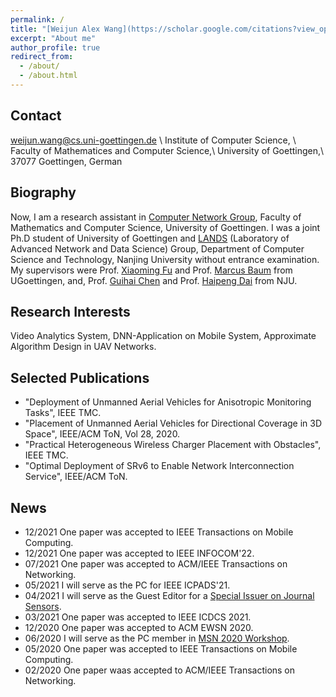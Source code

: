 ```yaml
---
permalink: /
title: "[Weijun Alex Wang](https://scholar.google.com/citations?view_op=list_works&hl=en&user=ApKD824AAAAJ)"
excerpt: "About me"
author_profile: true
redirect_from: 
  - /about/
  - /about.html
---
```

Contact
-----
weijun.wang@cs.uni-goettingen.de \\
Institute of Computer Science, \\
Faculty of Mathematices and Computer Science,\\
University of Goettingen,\\
37077 Goettingen, German
         
Biography
-----
Now, I am a research assistant in [Computer Network Group](http://www.net.informatik.uni-goettingen.de/), Faculty of Mathematics and Computer Science, University of Goettingen. I was a joint Ph.D student of University of Goettingen and [LANDS](https://cs.nju.edu.cn/lands/index.htm) (Laboratory of Advanced Network and Data Science) Group, Department of Computer Science and Technology, Nanjing University without entrance examination. My supervisors were Prof. [Xiaoming Fu](https://user.informatik.uni-goettingen.de/~fu/) and Prof. [Marcus Baum](https://www.uni-goettingen.de/de/523550.html) from UGoettingen, and, Prof. [Guihai Chen](https://cs.nju.edu.cn/gchen/) and Prof. [Haipeng Dai](https://cs.nju.edu.cn/daihp/) from NJU.

Research Interests
-----
Video Analytics System, DNN-Application on Mobile System, Approximate Algorithm Design in UAV Networks. 

Selected Publications
-----
* "Deployment of Unmanned Aerial Vehicles for Anisotropic Monitoring Tasks", IEEE TMC.
* "Placement of Unmanned Aerial Vehicles for Directional Coverage in 3D Space", IEEE/ACM ToN, Vol 28, 2020.
* "Practical Heterogeneous Wireless Charger Placement with Obstacles", IEEE TMC.
* "Optimal Deployment of SRv6 to Enable Network Interconnection Service", IEEE/ACM ToN.

News
-----
* 12/2021 One paper was accepted to IEEE Transactions on Mobile Computing.
* 12/2021 One paper was accepted to IEEE INFOCOM'22.
* 07/2021 One paper was accepted to ACM/IEEE Transactions on Networking.
* 05/2021 I will serve as the PC for IEEE ICPADS'21.
* 04/2021 I will serve as the Guest Editor for a [Special Issuer on Journal Sensors](https://www.mdpi.com/journal/sensors/special_issues/Algorithm_Distributed_Computing_IOT).
* 03/2021 One paper was accepted to IEEE ICDCS 2021.
* 12/2020 One paper was accepted to ACM EWSN 2020.
* 06/2020 I will serve as the PC member in [MSN 2020 Workshop](https://cs.nju.edu.cn/lands/msn2020-ecaiss.htm).
* 05/2020 One paper was accepted to IEEE Transactions on Mobile Computing.
* 02/2020 One paper waas accepted to ACM/IEEE Transactions on Networking.


<script type="text/javascript" src="//rf.revolvermaps.com/0/0/6.js?i=5dwo44hbxw9&amp;m=7&amp;c=e63100&amp;cr1=ffffff&amp;f=arial&amp;l=0&amp;bv=90&amp;lx=-420&amp;ly=420&amp;hi=20&amp;he=7&amp;hc=a8ddff&amp;rs=80" async="async"></script>
